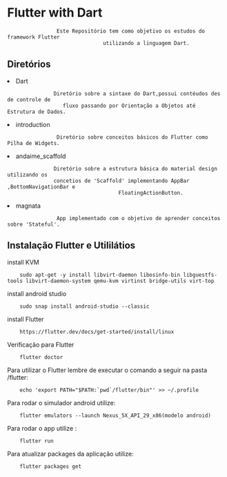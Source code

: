 # Flutter with Dart

<p align="center">

                    Este Repositório tem como objetivo os estudos do framework Flutter
                                   utilizando a linguagem Dart.               

</p>


<h2>Diretórios</h2>

<li>Dart</li>

<p align="center">

                   Diretório sobre a sintaxe do Dart,possui contéudos des de controle de
                      fluxo passando por Orientação a Objetos até Estrutura de Dados.

</p>

<li>introduction</li>

<p align="center">

                    Diretório sobre conceitos básicos do Flutter como Pilha de Widgets.

</p>

<li>andaime_scaffold</li>

<p align="center">

                   Diretório sobre a estrutura básica do material design utilizando os
                   concetios de 'Scaffold' implementando AppBar ,BottomNavigationBar e
                                        FloatingActionButton.

</p>

<li>magnata</li>

<p align="center">

                    App implementado com o objetivo de aprender conceitos sobre 'Stateful'.

</p>

<h2><stronger>Instalação Flutter e Utililátios</stronger></h2>
<p align="center">

install KVM

        sudo apt-get -y install libvirt-daemon libosinfo-bin libguestfs-tools libvirt-daemon-system qemu-kvm virtinst bridge-utils virt-top

install android studio

        sudo snap install android-studio --classic

install Flutter

        https://flutter.dev/docs/get-started/install/linux

Verificação para Flutter

        flutter doctor

Para utilizar o Flutter lembre de executar o comando a seguir na pasta /flutter:

        echo 'export PATH="$PATH:`pwd`/flutter/bin"' >> ~/.profile

Para rodar o simulador android utilize:

        flutter emulators --launch Nexus_5X_API_29_x86(modelo android)

Para rodar o app utilize :

        flutter run

Para atualizar packages da aplicação utilize:

        flutter packages get

<p>


